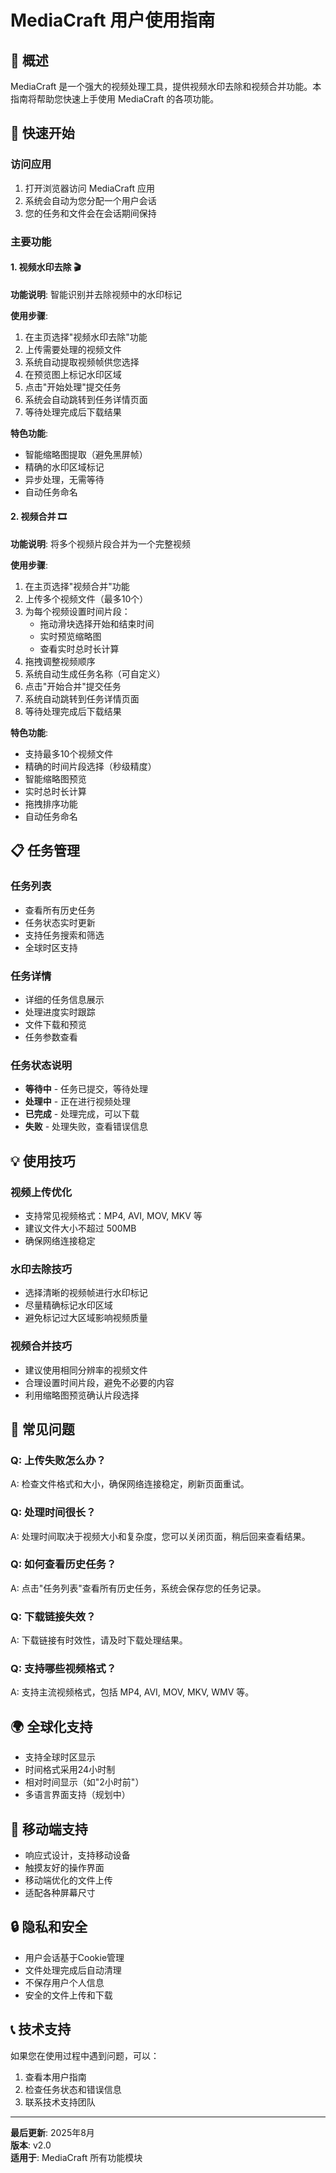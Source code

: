 # MediaCraft 用户使用指南

## 🎯 概述

MediaCraft 是一个强大的视频处理工具，提供视频水印去除和视频合并功能。本指南将帮助您快速上手使用 MediaCraft 的各项功能。

## 🚀 快速开始

### 访问应用
1. 打开浏览器访问 MediaCraft 应用
2. 系统会自动为您分配一个用户会话
3. 您的任务和文件会在会话期间保持

### 主要功能

#### 1. 视频水印去除 🎬

**功能说明**: 智能识别并去除视频中的水印标记

**使用步骤**:
1. 在主页选择"视频水印去除"功能
2. 上传需要处理的视频文件
3. 系统自动提取视频帧供您选择
4. 在预览图上标记水印区域
5. 点击"开始处理"提交任务
6. 系统会自动跳转到任务详情页面
7. 等待处理完成后下载结果

**特色功能**:
- 智能缩略图提取（避免黑屏帧）
- 精确的水印区域标记
- 异步处理，无需等待
- 自动任务命名

#### 2. 视频合并 🎞️

**功能说明**: 将多个视频片段合并为一个完整视频

**使用步骤**:
1. 在主页选择"视频合并"功能
2. 上传多个视频文件（最多10个）
3. 为每个视频设置时间片段：
   - 拖动滑块选择开始和结束时间
   - 实时预览缩略图
   - 查看实时总时长计算
4. 拖拽调整视频顺序
5. 系统自动生成任务名称（可自定义）
6. 点击"开始合并"提交任务
7. 系统自动跳转到任务详情页面
8. 等待处理完成后下载结果

**特色功能**:
- 支持最多10个视频文件
- 精确的时间片段选择（秒级精度）
- 智能缩略图预览
- 实时总时长计算
- 拖拽排序功能
- 自动任务命名

## 📋 任务管理

### 任务列表
- 查看所有历史任务
- 任务状态实时更新
- 支持任务搜索和筛选
- 全球时区支持

### 任务详情
- 详细的任务信息展示
- 处理进度实时跟踪
- 文件下载和预览
- 任务参数查看

### 任务状态说明
- **等待中** - 任务已提交，等待处理
- **处理中** - 正在进行视频处理
- **已完成** - 处理完成，可以下载
- **失败** - 处理失败，查看错误信息

## 💡 使用技巧

### 视频上传优化
- 支持常见视频格式：MP4, AVI, MOV, MKV 等
- 建议文件大小不超过 500MB
- 确保网络连接稳定

### 水印去除技巧
- 选择清晰的视频帧进行水印标记
- 尽量精确标记水印区域
- 避免标记过大区域影响视频质量

### 视频合并技巧
- 建议使用相同分辨率的视频文件
- 合理设置时间片段，避免不必要的内容
- 利用缩略图预览确认片段选择

## 🔧 常见问题

### Q: 上传失败怎么办？
A: 检查文件格式和大小，确保网络连接稳定，刷新页面重试。

### Q: 处理时间很长？
A: 处理时间取决于视频大小和复杂度，您可以关闭页面，稍后回来查看结果。

### Q: 如何查看历史任务？
A: 点击"任务列表"查看所有历史任务，系统会保存您的任务记录。

### Q: 下载链接失效？
A: 下载链接有时效性，请及时下载处理结果。

### Q: 支持哪些视频格式？
A: 支持主流视频格式，包括 MP4, AVI, MOV, MKV, WMV 等。

## 🌍 全球化支持

- 支持全球时区显示
- 时间格式采用24小时制
- 相对时间显示（如"2小时前"）
- 多语言界面支持（规划中）

## 📱 移动端支持

- 响应式设计，支持移动设备
- 触摸友好的操作界面
- 移动端优化的文件上传
- 适配各种屏幕尺寸

## 🔒 隐私和安全

- 用户会话基于Cookie管理
- 文件处理完成后自动清理
- 不保存用户个人信息
- 安全的文件上传和下载

## 📞 技术支持

如果您在使用过程中遇到问题，可以：
1. 查看本用户指南
2. 检查任务状态和错误信息
3. 联系技术支持团队

---

**最后更新**: 2025年8月  
**版本**: v2.0  
**适用于**: MediaCraft 所有功能模块
